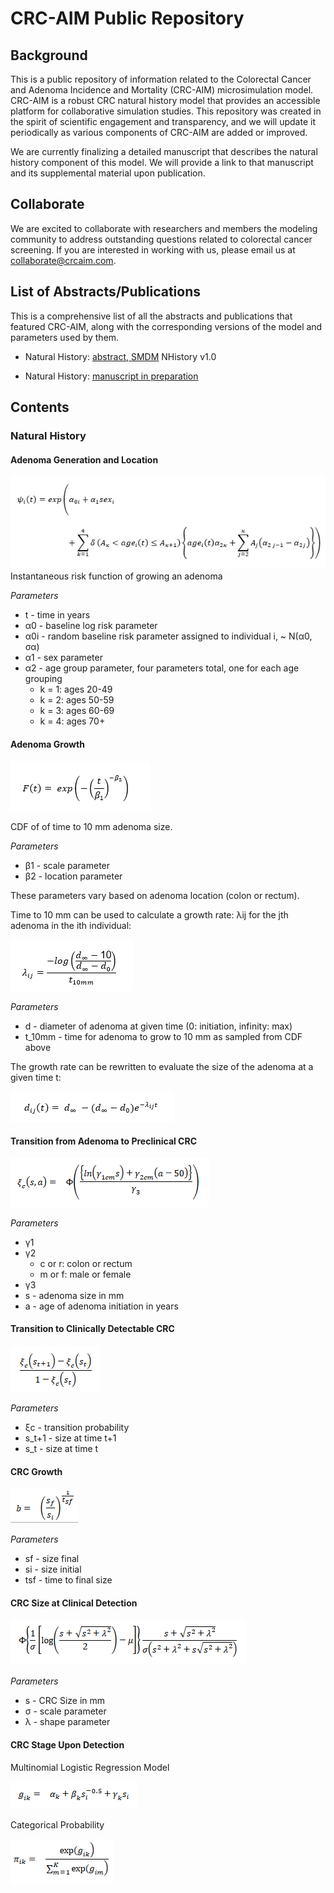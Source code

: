 # CRC-AIM Public Repository

## Background

This is a public repository of information related to the Colorectal Cancer and Adenoma Incidence and Mortality (CRC-AIM) microsimulation model. CRC-AIM is a robust CRC natural history model that provides an accessible platform for collaborative simulation studies. This repository was created in the spirit of scientific engagement and transparency, and we will update it periodically as various components of CRC-AIM are added or improved.

We are currently finalizing a detailed manuscript that describes the natural history component of this model. We will provide a link to that manuscript and its supplemental material upon publication.

## Collaborate

We are excited to collaborate with researchers and members the modeling community to address outstanding questions related to colorectal cancer screening. If you are interested in working with us, please email us at collaborate@crcaim.com.

## List of Abstracts/Publications

This is a comprehensive list of all the abstracts and publications that featured CRC-AIM, along with the corresponding versions of the model and parameters used by them.

* Natural History: [abstract, SMDM]() NHistory v1.0

* Natural History: [manuscript in preparation]()

## Contents

### Natural History

#### Adenoma Generation and Location

![Adenoma Generation Risk Function](images/formula_adenoma_generation.PNG)
Instantaneous risk function of growing an adenoma

_Parameters_

* t - time in years
* α0 - baseline log risk parameter
* α0i - random baseline risk parameter assigned to individual i, ~ N(α0, σα)
* α1 - sex parameter
* α2 - age group parameter, four parameters total, one for each age grouping
  * k = 1: ages 20-49
  * k = 2: ages 50-59
  * k = 3: ages 60-69
  * k = 4: ages 70+


#### Adenoma Growth
![Adenoma Growth CDF](images/formula_adenoma_growth.PNG)

CDF of of time to 10 mm adenoma size.

_Parameters_

* β1 - scale parameter
* β2 - location parameter

These parameters vary based on adenoma location (colon or rectum).

Time to 10 mm can be used to calculate a growth rate: λij for the jth adenoma in the ith individual:

![Adenoma Growth Rate](images/formula_adenoma_growth_rate.PNG)

_Parameters_

* d - diameter of adenoma at given time (0: initiation, infinity: max)
* t_10mm - time for adenoma to grow to 10 mm as sampled from CDF above

The growth rate can be rewritten to evaluate the size of the adenoma at a given time t:

![Adenoma size at time t](images/formula_adenoma_growth_diameter_at_time.PNG)


#### Transition from Adenoma to Preclinical CRC
[formulas | parameters]: [description]

![Adenoma Transition Probability](images/formula_adenoma_transition.PNG)

_Parameters_

* γ1
* γ2
  * c or r: colon or rectum
  * m or f: male or female
* γ3
* s - adenoma size in mm
* a - age of adenoma initiation in years

#### Transition to Clinically Detectable CRC
[formulas | parameters]: [description]

![Transition to Clinically Detectable CRC](images/formula_transition_crc_prob.PNG)

_Parameters_

* ξc - transition probability
* s_t+1 - size at time t+1
* s_t - size at time t

#### CRC Growth
[formulas | parameters]: [description]
![CRC Growth Rate](images/formula_crc_growth_rate.PNG)

_Parameters_

* sf - size final
* si - size initial
* tsf - time to final size

#### CRC Size at Clinical Detection
[formulas | parameters]: [description]
![Adenoma Transition Probability](images/formula_CRC_Size_Clinical_Detection.PNG)

_Parameters_

* s - CRC Size in mm
* σ - scale parameter
* λ - shape parameter

#### CRC Stage Upon Detection
[formulas | parameters]: [description]

Multinomial Logistic Regression Model

![Multinomial Logistic Regression Model](images/formula_multinomial_categorical_regression.PNG)

Categorical Probability

![Categorical Probability](images/formula_categorical_prob.PNG)

